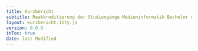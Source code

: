 ```yaml
---
title: Kurzbericht
subtitle: Reakkreditierung der Studiengänge Medieninformatik Bachelor und Medieninformatik Master
layout: kurzbericht.11ty.js
version: 0.0.0
inToc: true
date: last Modified
---
```


